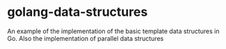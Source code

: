 # golang-data-structures
An example of the implementation of the basic template data structures in Go. Also the implementation of parallel data structures
